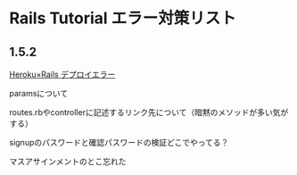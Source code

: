 # Rails Tutorial エラー対策リスト

## 1.5.2

[Heroku×Rails デプロイエラー](https://qiita.com/gonza_kato_atsushi/items/a5026b7b6a8d064c85d0)


paramsについて

routes.rbやcontrollerに記述するリンク先について（暗黙のメソッドが多い気がする）

signupのパスワードと確認パスワードの検証どこでやってる？

マスアサインメントのとこ忘れた